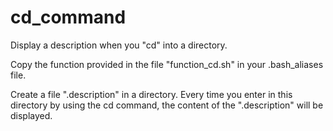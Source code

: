 # cd_command
Display a description when you "cd" into a directory.

Copy the function provided in the file "function_cd.sh" in your .bash_aliases file. 

Create a file ".description" in a directory. Every time you enter in this directory by using the cd command, the content of the ".description" will be displayed.
